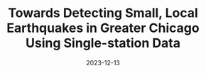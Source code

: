 ---
title: "Towards Detecting Small, Local Earthquakes in Greater Chicago Using Single-station Data"
collection: publications
permalink: 
pid: "8"
authors: Ann Thomas, <b>Omkar Ranadive</b>, Suzan van der Lee
excerpt: "Intraplate earthquakes have longer recurrence times and less confined locations than plate boundary earthquakes. Consequently, they can wreak havoc by catching populations that are relatively unprepared. Interplate areas also suffer from sparse instrumentation and historical records, compared to regions along tectonic boundaries. The Chicago metropolitan area, which has witnessed a handful of felt earthquakes in the past century, is a data-sparse area of strong concern due to its high population and building density. To understand seismic hazards in this urban inraplate area, we aim to detect small local earthquakes, including potential aftershocks of the 2013 M3.2 earthquake that occurred near a suburban quarry, using data from a single broadband seismometer. Due to the noisy, urban and industrial setting of the seismometer and the lack of recorded earthquakes to be used as templates, traditional methods like the STA/LTA ratio method and waveform cross correlation are ill-suited for our aim. To build a model that is better adapted to our noisy urban and industrial environment, we trained a tree-based classifier to detect and distinguish local earthquakes, man-made blasts, and other sources of noise from single-station data. Features for our classifier include conventional metrics such as STA/LTA ratios and power spectral density (PSD) values along with features based on higher-order statistics (e.g. skewness and kurtosis) and frequency bands pertinent to urban environments. The sparsity of earthquakes in the area posed the primary challenge for our aim, in both training and testing our model. To combat this sparsity, we created synthetic samples of earthquakes by augmenting seismograms from the STanford EArthquake Dataset (STEAD) with synthetic, stationary noise, created from averaged Chicago noise PSDs. We will present the results of our model’s application on continuous, single-station data in the Chicago area and compare our detections with those using the STA/LTA method and the deep learning model EQTransformer. We will also discuss the model's interpretability and generalizability by presenting the results from our feature analysis and the application of our classifier on urban earthquake data outside of Chicago."
date: 2023-12-13
venue: 'AGU Fall Meeting 2023'
paperurl: 'https://agu.confex.com/agu/fm23/meetingapp.cgi/Paper/1315849'
citation: 
type: abs 
---